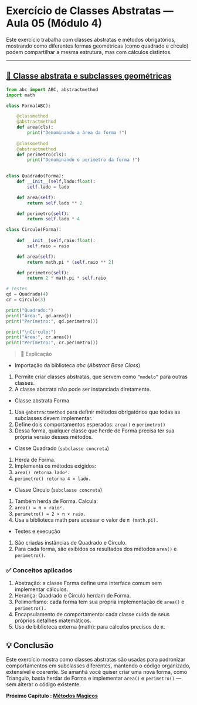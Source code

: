 # Exercício de Classes Abstratas — Aula 05 (Módulo 4)

Este exercício trabalha com classes abstratas e métodos obrigatórios, mostrando como diferentes formas geométricas (como quadrado e círculo) podem compartilhar a mesma estrutura, mas com cálculos distintos.

---

## [🔹 Classe abstrata e subclasses geométricas](EX_01.py)

```py
from abc import ABC, abstractmethod
import math

class Forma(ABC):

    @classmethod
    @abstractmethod
    def area(cls):
        print("Denominando a área da forma !")
    
    @classmethod
    @abstractmethod
    def perimetro(cls):
        print("Denominando o perimetro da forma !")
    

class Quadrado(Forma):
    def __init__(self,lado:float):
        self.lado = lado

    def area(self):
        return self.lado ** 2

    def perimetro(self):
        return self.lado * 4

class Circulo(Forma):
    
    def __init__(self,raio:float):
        self.raio = raio

    def area(self):
        return math.pi * (self.raio ** 2)

    def perimetro(self):
        return 2 * math.pi * self.raio

# Testes
qd = Quadrado(4)
cr = Circulo(3)

print("Quadrado:")
print("Área:", qd.area())
print("Perímetro:", qd.perimetro())

print("\nCírculo:")
print("Área:", cr.area())
print("Perímetro:", cr.perimetro())
```

> 🧠 Explicação

- Importação da biblioteca *abc* (*Abstract Base Class*)

1. Permite criar classes abstratas, que servem como ``“modelo”`` para outras classes.
2. A classe abstrata não pode ser instanciada diretamente.

- Classe abstrata Forma

1. Usa ``@abstractmethod`` para definir métodos obrigatórios que todas as subclasses devem implementar.
2. Define dois comportamentos esperados: ``area()`` e ``perimetro()``
3. Dessa forma, qualquer classe que herde de Forma precisa ter sua própria versão desses métodos.

- Classe Quadrado (``subclasse concreta``)

1. Herda de Forma.
2. Implementa os métodos exigidos:
3. ``area() retorna lado².``
4. ``perimetro() retorna 4 × lado.``

- Classe Circulo (``subclasse concreta``)

1. Também herda de Forma. Calcula:
2. ``area() = π × raio².``
3. ``perimetro() = 2 × π × raio.``
4. Usa a biblioteca math para acessar o valor de ``π (math.pi).``

- Testes e execução

1. São criadas instâncias de Quadrado e Circulo.
2. Para cada forma, são exibidos os resultados dos métodos ``area()`` e ``perimetro()``.

### ✅ Conceitos aplicados

1. Abstração: a classe Forma define uma interface comum sem implementar cálculos.
2. Herança: Quadrado e Circulo herdam de Forma.
3. Polimorfismo: cada forma tem sua própria implementação de ``area()`` e ``perimetro().``
4. Encapsulamento de comportamento: cada classe cuida de seus próprios detalhes matemáticos.
5. Uso de biblioteca externa (math): para cálculos precisos de π.

## 💡 Conclusão

Este exercício mostra como classes abstratas são usadas para padronizar comportamentos em subclasses diferentes, mantendo o código organizado, extensível e coerente. Se amanhã você quiser criar uma nova forma, como Triangulo, basta herdar de Forma e implementar ``area()`` e ``perimetro()`` — sem alterar o código existente.

**Próximo Capítulo : [Métodos Mágicos](../../aula_06/06_metodos_magicos.md)**

